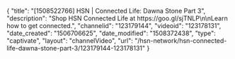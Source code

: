 {
    "title": "[1508522766] HSN | Connected Life: Dawna Stone Part 3",
    "description": "Shop HSN Connected Life at https:\/\/goo.gl\/sjTNLP\n\nLearn how to get connected.",
    "channelid": "123179144",
    "videoid": "123178131",
    "date_created": "1506706625",
    "date_modified": "1508372438",
    "type": "captivate",
    "layout": "channelVideo",
    "url": "\/hsn-network\/hsn-connected-life-dawna-stone-part-3\/123179144-123178131"
}